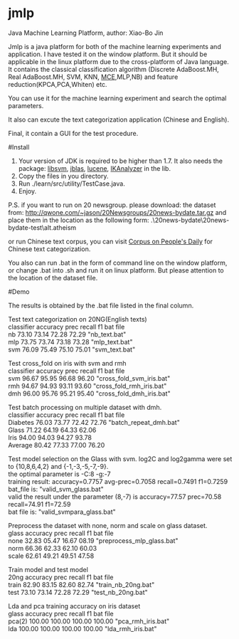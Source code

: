 # jmlp
Java Machine Learning Platform, author: Xiao-Bo Jin

Jmlp is a java platform for both of the machine learning experiments and application. I have tested it on the window platform. But it should be applicable in the linux platform due to the cross-platform of Java language. It contains the classical classification algorithm (Discrete AdaBoost.MH, Real AdaBoost.MH, SVM, KNN, [MCE](http://www.sciencedirect.com/science/article/pii/S0031320310000464),MLP,NB) and feature reduction(KPCA,PCA,Whiten) etc.

You can use it for the machine learning experiment and search the optimal parameters.

It also can excute the text categorization application (Chinese and English).

Final, it contain a GUI for the test procedure.


#Install 

1.  Your version of JDK is required to be higher than 1.7. It also needs the package: [libsvm](http://www.csie.ntu.edu.tw/~cjlin/libsvm/), [jblas](http://mikiobraun.github.io/jblas/), [lucene](http://lucene.apache.org/), [IKAnalyzer](http://code.google.com/p/ik-analyzer/) in the lib.
2.  Copy the files in you directory.
3.  Run ./learn/src/utility/TestCase.java.
4.  Enjoy.

P.S. if you want to run on 20 newsgroup. please download:
the dataset from:  http://qwone.com/~jason/20Newsgroups/20news-bydate.tar.gz
and place them in the location as the following form:
.\20news-bydate\20news-bydate-test\alt.atheism <br />

or run Chinese text corpus, you can visit [Corpus on People's Daily](http://www.icl.pku.edu.cn/icl_res/) for Chinese text categorization.


You also can run .bat in the form of command line on the window platform, or change .bat into .sh and run it on linux platform. But please attention to the location of the dataset file.

#Demo 

The results is obtained by the .bat file listed in the final column. 

Test text categorization on 20NG(English texts)<br />
classifier	accuracy	prec	recall	f1	bat file<br />
nb	73.10	73.14	72.28	72.29	"nb_text.bat"<br />
mlp	73.75	73.74	73.18	73.28	"mlp_text.bat"<br />
svm	76.09	75.49	75.10	75.01	"svm_text.bat"<br />


Test cross_fold  on iris with svm and rmh<br />
classifier	accuracy	prec	recall	f1	bat file<br />
svm	96.67	95.95	96.68	96.20	"cross_fold_svm_iris.bat"<br />
rmh	94.67	94.93	93.11	93.60	"cross_fold_rmh_iris.bat"<br />
dmh	96.00	95.76	95.21	95.40	"cross_fold_dmh_iris.bat"<br />


Test batch processing on multiple dataset with dmh.<br />
classifier	accuracy	prec	recall	f1	bat file<br />
Diabetes	76.03	73.77	72.42	72.76	"batch_repeat_dmh.bat"<br />
Glass	71.22	64.19	64.33	62.06	<br />
Iris	94.00	94.03	94.27	93.78	<br />
Average 	80.42	77.33	77.00	76.20	<br />


Test model selection on the Glass with svm. log2C and log2gamma were set to {10,8,6,4,2} and {-1,-3,-5,-7,-9}. <br />
the optimal parameter is  -C:8  -g:-7 <br />
training result:  accuracy=0.7757 avg-prec=0.7058  recall=0.7491  f1=0.7259<br />
bat_file is: "valid_svm_glass.bat"<br />
valid the result under the parameter (8,-7) is accuracy=77.57 prec=70.58 recall=74.91 f1=72.59<br />
bat file is: "valid_svmpara_glass.bat"<br />


Preprocess the dataset with none, norm and scale on glass dataset.<br />
glass	accuracy	prec	recall	f1	bat file<br />
none	32.83	05.47	16.67	08.19	"preprocess_mlp_glass.bat"<br />
norm	66.36	62.33	62.10	60.03	<br />
scale	62.61	49.21	49.51	47.58	<br />


Train model and test model<br />
20ng	accuracy	prec	recall	f1	bat file<br />
train	82.90	83.15	82.60	82.74	"train_nb_20ng.bat"<br />
test	73.10	73.14	72.28	72.29	"test_nb_20ng.bat"<br />


Lda and pca training accuracy on iris dataset <br />
glass	accuracy	prec	recall	f1	bat file<br />
pca(2)	100.00	100.00	100.00	100.00	"pca_rmh_iris.bat"<br />
lda	100.00	100.00	100.00	100.00	"lda_rmh_iris.bat"<br />

